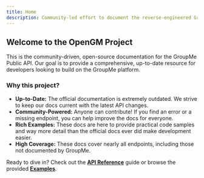 ```yaml
---
title: Home
description: Community-led effort to document the reverse-engineered GroupMe API.
---
```


## Welcome to the OpenGM Project

This is the community-driven, open-source documentation for the GroupMe Public API. Our goal is to provide a comprehensive, up-to-date resource for developers looking to build on the GroupMe platform.

### Why this project?

- **Up-to-Date:** The official documentation is extremely outdated. We strive to keep our docs current with the latest API changes.
- **Community-Powered:** Anyone can contribute! If you find an error or a missing endpoint, you can help improve the docs for everyone.
- **Rich Examples:** These docs are here to provide practical code samples and way more detail than the official docs ever did make development easier.
- **High Coverage:** These docs cover nearly all endpoints, including those not documented by GroupMe.
  
Ready to dive in? Check out the [**API Reference**](/api) guide or browse the provided [**Examples**](/examples).
